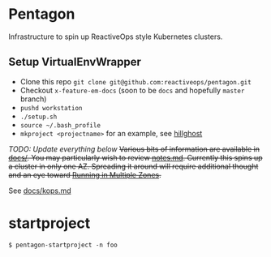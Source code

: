 # Pentagon

Infrastructure to spin up ReactiveOps style Kubernetes clusters.

## Setup VirtualEnvWrapper

* Clone this repo `git clone git@github.com:reactiveops/pentagon.git`
* Checkout `x-feature-em-docs` (soon to be `docs` and hopefully `master` branch)
* `pushd workstation`
* `./setup.sh`
* `source ~/.bash_profile`
* `mkproject <projectname>` for an example, see [hillghost](https://github.com/reactiveops/hillghost-infrastructure)



*TODO: Update everything below*
~~Various bits of information are available in [docs/](docs/). You may particularly wish to review [notes.md](docs/notes.md).
 Currently this spins up a cluster in only one AZ. Spreading it around will require additional thought and an eye toward [Running in Multiple Zones](http://kubernetes.io/docs/admin/multiple-zones/).~~



See [docs/kops.md](docs/kops.md)

# startproject

```
$ pentagon-startproject -n foo
```
